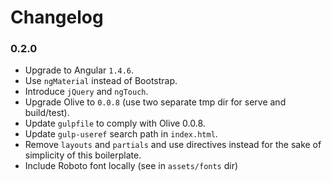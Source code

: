 # Changelog

### 0.2.0

- Upgrade to Angular `1.4.6`.
- Use `ngMaterial` instead of Bootstrap.
- Introduce `jQuery` and `ngTouch`.
- Upgrade Olive to `0.0.8` (use two separate tmp dir for serve and build/test).
- Update `gulpfile` to comply with Olive 0.0.8.
- Update `gulp-useref` search path in `index.html`.
- Remove `layouts` and `partials` and use directives instead for the sake of simplicity of this boilerplate.
- Include Roboto font locally (see in `assets/fonts` dir)
